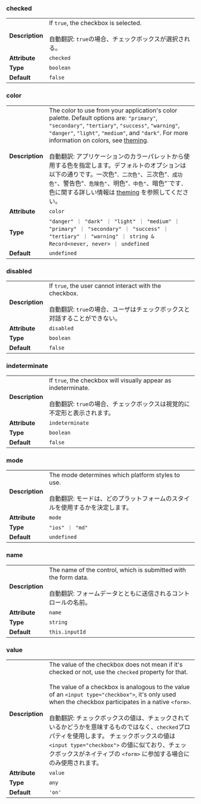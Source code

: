 

### checked 

| | |
| --- | --- |
| **Description** | If `true`, the checkbox is selected.<br /><br />自動翻訳: `true`の場合、チェックボックスが選択される。 |
| **Attribute** | `checked` |
| **Type** | `boolean` |
| **Default** | `false` |



### color 

| | |
| --- | --- |
| **Description** | The color to use from your application's color palette. Default options are: `"primary"`, `"secondary"`, `"tertiary"`, `"success"`, `"warning"`, `"danger"`, `"light"`, `"medium"`, and `"dark"`. For more information on colors, see [theming](/docs/theming/basics).<br /><br />自動翻訳: アプリケーションのカラーパレットから使用する色を指定します。デフォルトのオプションは以下の通りです。一次色"`、二次色"`、三次色"`、成功色"`、警告色"`、危険色"`、明色"`、中色"`、暗色"`です．色に関する詳しい情報は [theming](/docs/theming/basics) を参照してください。 |
| **Attribute** | `color` |
| **Type** | `"danger" ｜ "dark" ｜ "light" ｜ "medium" ｜ "primary" ｜ "secondary" ｜ "success" ｜ "tertiary" ｜ "warning" ｜ string & Record<never, never> ｜ undefined` |
| **Default** | `undefined` |



### disabled 

| | |
| --- | --- |
| **Description** | If `true`, the user cannot interact with the checkbox.<br /><br />自動翻訳: `true`の場合、ユーザはチェックボックスと対話することができない。 |
| **Attribute** | `disabled` |
| **Type** | `boolean` |
| **Default** | `false` |



### indeterminate 

| | |
| --- | --- |
| **Description** | If `true`, the checkbox will visually appear as indeterminate.<br /><br />自動翻訳: `true`の場合、チェックボックスは視覚的に不定形と表示されます。 |
| **Attribute** | `indeterminate` |
| **Type** | `boolean` |
| **Default** | `false` |



### mode 

| | |
| --- | --- |
| **Description** | The mode determines which platform styles to use.<br /><br />自動翻訳: モードは、どのプラットフォームのスタイルを使用するかを決定します。 |
| **Attribute** | `mode` |
| **Type** | `"ios" ｜ "md"` |
| **Default** | `undefined` |



### name 

| | |
| --- | --- |
| **Description** | The name of the control, which is submitted with the form data.<br /><br />自動翻訳: フォームデータとともに送信されるコントロールの名前。 |
| **Attribute** | `name` |
| **Type** | `string` |
| **Default** | `this.inputId` |



### value 

| | |
| --- | --- |
| **Description** | The value of the checkbox does not mean if it's checked or not, use the `checked` property for that.<br /><br />The value of a checkbox is analogous to the value of an `<input type="checkbox">`, it's only used when the checkbox participates in a native `<form>`.<br /><br />自動翻訳: チェックボックスの値は、チェックされているかどうかを意味するものではなく、`checked`プロパティを使用します。  チェックボックスの値は `<input type="checkbox">` の値に似ており、チェックボックスがネイティブの `<form>` に参加する場合にのみ使用されます。 |
| **Attribute** | `value` |
| **Type** | `any` |
| **Default** | `'on'` |

